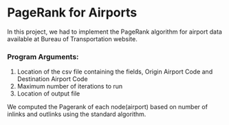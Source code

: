 # PageRank for Airports

In this project, we had to implement the PageRank algorithm for airport data available at Bureau of Transportation website. 

### Program Arguments:

1. Location of the csv file containing the fields, Origin Airport Code and Destination Airport Code
2. Maximum number of iterations to run
3. Location of output file

We computed the Pagerank of each node(airport) based on number of inlinks and outlinks using the standard algorithm.

